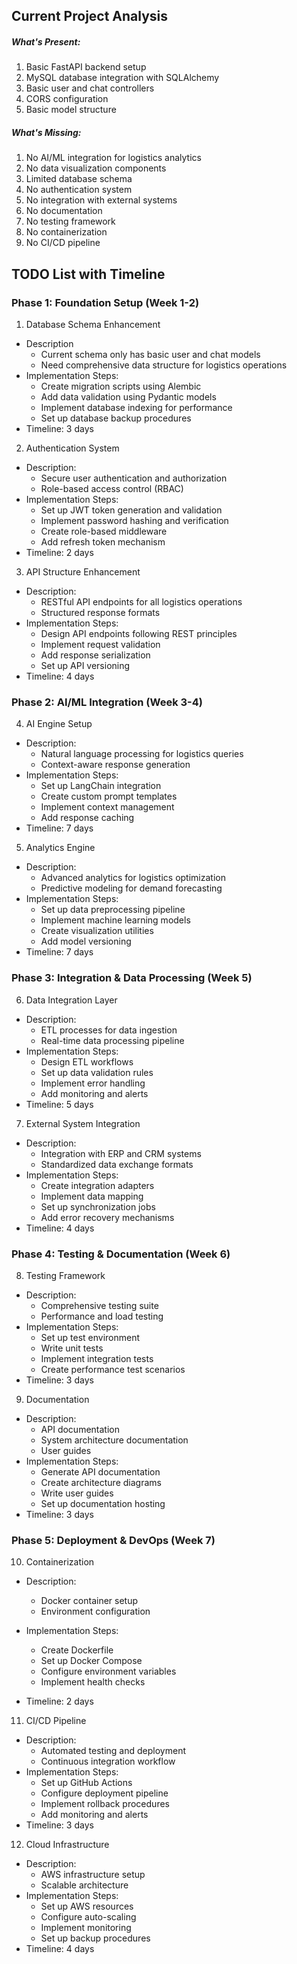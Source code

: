 ## Current Project Analysis

##### What's Present:

1. Basic FastAPI backend setup
2. MySQL database integration with SQLAlchemy
3. Basic user and chat controllers
4. CORS configuration
5. Basic model structure

##### What's Missing:

1. No AI/ML integration for logistics analytics
2. No data visualization components
3. Limited database schema
4. No authentication system
5. No integration with external systems
6. No documentation
7. No testing framework
8. No containerization
9. No CI/CD pipeline

## TODO List with Timeline

### Phase 1: Foundation Setup (Week 1-2)

1. Database Schema Enhancement

- Description
  - Current schema only has basic user and chat models
  - Need comprehensive data structure for logistics operations
- Implementation Steps:
  - Create migration scripts using Alembic
  - Add data validation using Pydantic models
  - Implement database indexing for performance
  - Set up database backup procedures
- Timeline: 3 days

2. Authentication System

- Description:
  - Secure user authentication and authorization
  - Role-based access control (RBAC)
- Implementation Steps:
  - Set up JWT token generation and validation
  - Implement password hashing and verification
  - Create role-based middleware
  - Add refresh token mechanism
- Timeline: 2 days

3. API Structure Enhancement

- Description:
  - RESTful API endpoints for all logistics operations
  - Structured response formats
- Implementation Steps:
  - Design API endpoints following REST principles
  - Implement request validation
  - Add response serialization
  - Set up API versioning
- Timeline: 4 days

### Phase 2: AI/ML Integration (Week 3-4)

4. AI Engine Setup

- Description:
  - Natural language processing for logistics queries
  - Context-aware response generation
- Implementation Steps:
  - Set up LangChain integration
  - Create custom prompt templates
  - Implement context management
  - Add response caching
- Timeline: 7 days

5. Analytics Engine

- Description:
  - Advanced analytics for logistics optimization
  - Predictive modeling for demand forecasting
- Implementation Steps:
  - Set up data preprocessing pipeline
  - Implement machine learning models
  - Create visualization utilities
  - Add model versioning
- Timeline: 7 days

### Phase 3: Integration & Data Processing (Week 5)

6. Data Integration Layer

- Description:
  - ETL processes for data ingestion
  - Real-time data processing pipeline
- Implementation Steps:
  - Design ETL workflows
  - Set up data validation rules
  - Implement error handling
  - Add monitoring and alerts
- Timeline: 5 days

7. External System Integration

- Description:
  - Integration with ERP and CRM systems
  - Standardized data exchange formats
- Implementation Steps:
  - Create integration adapters
  - Implement data mapping
  - Set up synchronization jobs
  - Add error recovery mechanisms
- Timeline: 4 days

### Phase 4: Testing & Documentation (Week 6)

8. Testing Framework

- Description:
  - Comprehensive testing suite
  - Performance and load testing
- Implementation Steps:
  - Set up test environment
  - Write unit tests
  - Implement integration tests
  - Create performance test scenarios
- Timeline: 3 days

9. Documentation

- Description:
  - API documentation
  - System architecture documentation
  - User guides
- Implementation Steps:
  - Generate API documentation
  - Create architecture diagrams
  - Write user guides
  - Set up documentation hosting
- Timeline: 3 days

### Phase 5: Deployment & DevOps (Week 7)

10. Containerization

- Description:

  - Docker container setup
  - Environment configuration

- Implementation Steps:
  - Create Dockerfile
  - Set up Docker Compose
  - Configure environment variables
  - Implement health checks
- Timeline: 2 days

11. CI/CD Pipeline

- Description:
  - Automated testing and deployment
  - Continuous integration workflow
- Implementation Steps:
  - Set up GitHub Actions
  - Configure deployment pipeline
  - Implement rollback procedures
  - Add monitoring and alerts
- Timeline: 3 days

12. Cloud Infrastructure

- Description:
  - AWS infrastructure setup
  - Scalable architecture
- Implementation Steps:
  - Set up AWS resources
  - Configure auto-scaling
  - Implement monitoring
  - Set up backup procedures
- Timeline: 4 days
